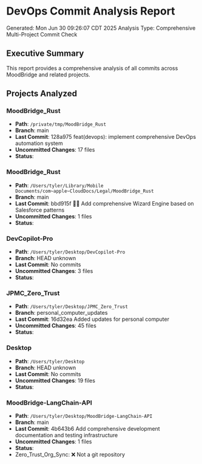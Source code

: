 # DevOps Commit Analysis Report
Generated: Mon Jun 30 09:26:07 CDT 2025
Analysis Type: Comprehensive Multi-Project Commit Check

## Executive Summary
This report provides a comprehensive analysis of all commits across MoodBridge and related projects.

## Projects Analyzed

### MoodBridge_Rust
- **Path**: `/private/tmp/MoodBridge_Rust`
- **Branch**: main
- **Last Commit**: 128a975 feat(devops): implement comprehensive DevOps automation system
- **Uncommitted Changes**: 17 files
- **Status**: 

### MoodBridge_Rust
- **Path**: `/Users/tyler/Library/Mobile Documents/com~apple~CloudDocs/Legal/MoodBridge_Rust`
- **Branch**: main
- **Last Commit**: bbd915f 🧙‍♂️ Add comprehensive Wizard Engine based on Salesforce patterns
- **Uncommitted Changes**: 1 files
- **Status**: 

### DevCopilot-Pro
- **Path**: `/Users/tyler/Desktop/DevCopilot-Pro`
- **Branch**: HEAD
unknown
- **Last Commit**: No commits
- **Uncommitted Changes**: 3 files
- **Status**: 

### JPMC_Zero_Trust
- **Path**: `/Users/tyler/Desktop/JPMC_Zero_Trust`
- **Branch**: personal_computer_updates
- **Last Commit**: 16d32ea Added updates for personal computer
- **Uncommitted Changes**: 45 files
- **Status**: 

### Desktop
- **Path**: `/Users/tyler/Desktop`
- **Branch**: HEAD
unknown
- **Last Commit**: No commits
- **Uncommitted Changes**: 19 files
- **Status**: 

### MoodBridge-LangChain-API
- **Path**: `/Users/tyler/Desktop/MoodBridge-LangChain-API`
- **Branch**: main
- **Last Commit**: 4b643b6 Add comprehensive development documentation and testing infrastructure
- **Uncommitted Changes**: 1 files
- **Status**: 
- Zero_Trust_Org_Sync: ❌ Not a git repository
